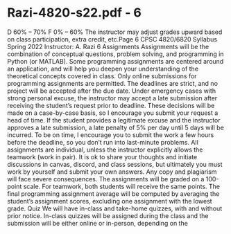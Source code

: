 # Razi-4820-s22.pdf - 6

D 60% – 70%
F 0% – 60%
The instructor may adjust grades upward based on class participation, extra credit, etc.Page 6
 CPSC 4820/6820 Syllabus Spring 2022
Instructor: A. Razi 6
Assignments 
Assignments will be the combination of conceptual questions, problem solving, and programming in 
Python (or MATLAB). Some programming assignments are centered around an application, and will 
help you deepen your understanding of the theoretical concepts covered in class. Only online 
submissions for programming assignments are permitted.
The deadlines are strict, and no project will be accepted after the due date. Under emergency cases 
with strong personal excuse, the instructor may accept a late submission after receiving the 
student’s request prior to deadline. These decisions will be made on a case-by-case basis, so I 
encourage you submit your request a head of time. If the student provides a legitimate excuse and 
the instructor approves a late submission, a late penalty of 5% per day until 5 days will be incurred. 
To be on time, I encourage you to submit the work a few hours before the deadline, so you don’t 
run into last-minute problems. 
All assignments are individual, unless the instructor explicitly allows the teamwork (work in pair). It 
is ok to share your thoughts and initiate discussions in canvas, discord, and class sessions, but 
ultimately you must work by yourself and submit your own answers. Any copy and plagiarism will 
face severe consequences. 
The assignments will be graded on a 100-point scale. For teamwork, both students will receive the 
same points. The final programming assignment average will be computed by averaging the 
student’s assignment scores, excluding one assignment with the lowest grade. 
Quiz 
We will have in-class and take-home quizzes, with and without prior notice. In-class quizzes will be 
assigned during the class and the submission will be either online or in-person, depending on the